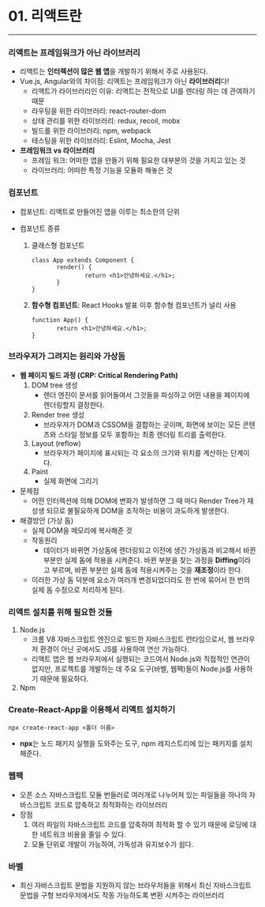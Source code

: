 # 01. 리액트란

----

### 리액트는 프레임워크가 아닌 라이브러리

- 리액트는 **인터렉션이 많은 웹 앱**을 개발하기 위해서 주로 사용된다.
- Vue.js, Angular와의 차이점: 리액트는 프레임워크가 아닌 **라이브러리**다!
  - 리액트가 라이브러리인 이유: 리액트는 전적으로 UI를 렌더링 하는 데 관여하기 때문
  - 라우팅을 위한 라이브러리: react-router-dom 
  - 상태 관리를 위한 라이브러리: redux, recoil, mobx
  - 빌드를 위한 라이브러리: npm, webpack
  - 테스팅을 위한 라이브러리: Eslint, Mocha, Jest
- **프레임워크 vs 라이브러리**
  - 프레임 워크: 어떠한 앱을 만들기 위해 필요한 대부분의 것을 가지고 있는 것
  - 라이브러리: 어떠한 특정 기능을 모듈화 해놓은 것



### 컴포넌트

- 컴포넌트: 리액트로 만들어진 앱을 이루는 최소한의 단위

- 컴포넌트 종류

  1. 클래스형 컴포넌트

     ```react
     class App extends Component {
     		render() {
     				return <h1>안녕하세요.</h1>;
     		}
     }
     ```

  2. **함수형 컴포넌트**: React Hooks 발표 이후 함수형 컴포넌트가 널리 사용

     ```react
     function App() {
     		return <h1>안녕하세요.</h1>;
     }
     ```



### 브라우저가 그려지는 원리와 가상돔

- **웹 페이지 빌드 과정 (CRP: Critical Rendering Path)**
  1. DOM tree 생성
     - 렌더 엔진이 문서를 읽어들여서 그것들을 파싱하고 어떤 내용을 페이지에 렌더링할지 결정한다.
  2. Render tree 생성
     - 브라우저가 DOM과 CSSOM을 결합하는 곳이며, 
       화면에 보이는 모든 콘텐츠와 스타일 정보를 모두 포함하는 최종 렌더링 트리를 출력한다.
  3. Layout (reflow)
     - 브라우저가 페이지에 표시되는 각 요소의 크기와 위치를 계산하는 단계이다.
  4. Paint
     - 실제 화면에 그리기
- 문제점
  - 어떤 인터렉션에 의해 DOM에 변화가 발생하면 그 때 마다 Render Tree가 재성생 되므로 
    불필요하게 DOM을 조작하는 비용이 과도하게 발생한다.
- 해결방안 (가상 돔)
  - 실제 DOM을 메모리에 복사해준 것
  - 작동원리
    - 데이터가 바뀌면 가상돔에 렌더링되고 이전에 생긴 가상돔과 비고해서 바뀐 부분만 실제 돔에 적용을 시켜준다.
      바뀐 부분을 찾는 과정을 **Diffing**이라고 부르며, 바뀐 부분만 실제 돔에 적용시켜주는 것을 **재조정**이라 한다.
  - 이러한 가상 돔 덕분에 요소가 여러개 변경되었더라도 한 번에 묶어서 한 번의 실제 돔 수정으로 처리하게 된다.



### 리액트 설치를 위해 필요한 것들

1. Node.js
   - 크롬 V8 자바스크립트 엔진으로 빌드한 자바스크립트 런타임으로서, 웹 브라우저 환경이 아닌 곳에서도 JS를 사용하여 연산 가능하다.
   - 리액트 앱은 웹 브라우저에서 실행되는 코드여서 Node.js와 직접적인 연관이 없지만,
     프로젝트를 개발하는 데 주요 도구(바벨, 웹팩)들이 Node.js를 사용하기 때문에 필요하다.
2. Npm



### Create-React-App을 이용해서 리액트 설치하기

```shell
npx create-react-app <폴더 이름>
```

- **npx**는 노드 패키지 실행을 도와주는 도구, npm 레지스트리에 있는 패키지를 설치해준다.



### 웹팩

- 오픈 소스 자바스크립트 모듈 번들러로 여러개로 나누어져 있는 파일들을 하나의 자바스크립트 코드로 압축하고 최적화하는 라이브러리
- 장점
  1. 여러 파일의 자바스크립트 코드를 압축하여 최적화 할 수 있기 때문에 로딩에 대한 네트워크 비용을 줄일 수 있다.
  2. 모듈 단위로 개발이 가능하여, 가독성과 유지보수가 쉽다.

### 바벨

- 최신 자바스크립트 문법을 지원하지 않는 브라우저들을 위해서 최신 자바스크립트 문법을 
  구형 브라우저에서도 작동 가능하도록 변환 시켜주는 라이브러리
